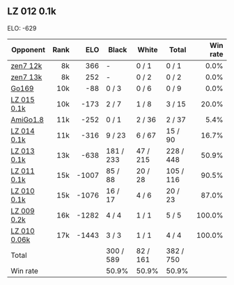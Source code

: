 ## LZ 012 0.1k ##

ELO: -629

Opponent | Rank | ELO | Black | White | Total | Win rate
---------|-----:|----:|-------|-------|-------|-------:
[zen7 12k](zen7%2012k.md) | 8k | 366 | - | 0 / 1 | 0 / 1 | 0.0%
[zen7 13k](zen7%2013k.md) | 8k | 252 | - | 0 / 2 | 0 / 2 | 0.0%
[Go169](Go169.md) | 10k | -88 | 0 / 3 | 0 / 6 | 0 / 9 | 0.0%
[LZ 015 0.1k](LZ%20015%200.1k.md) | 10k | -173 | 2 / 7 | 1 / 8 | 3 / 15 | 20.0%
[AmiGo1.8](AmiGo1.8.md) | 11k | -252 | 0 / 1 | 2 / 36 | 2 / 37 | 5.4%
[LZ 014 0.1k](LZ%20014%200.1k.md) | 11k | -316 | 9 / 23 | 6 / 67 | 15 / 90 | 16.7%
[LZ 013 0.1k](LZ%20013%200.1k.md) | 13k | -638 | 181 / 233 | 47 / 215 | 228 / 448 | 50.9%
[LZ 011 0.1k](LZ%20011%200.1k.md) | 15k | -1007 | 85 / 88 | 20 / 28 | 105 / 116 | 90.5%
[LZ 010 0.1k](LZ%20010%200.1k.md) | 15k | -1076 | 16 / 17 | 4 / 6 | 20 / 23 | 87.0%
[LZ 009 0.2k](LZ%20009%200.2k.md) | 16k | -1282 | 4 / 4 | 1 / 1 | 5 / 5 | 100.0%
[LZ 010 0.06k](LZ%20010%200.06k.md) | 17k | -1443 | 3 / 3 | 1 / 1 | 4 / 4 | 100.0%
Total | | | 300 / 589 | 82 / 161 | 382 / 750 | 
Win rate| | | 50.9% | 50.9% | 50.9% | 
